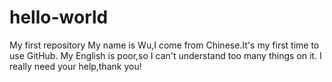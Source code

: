 # hello-world
My first repository
My name is Wu,I come from Chinese.It's my first time to use GitHub.
My English is poor,so I can't understand too many things on it.
I really need your help,thank you!
